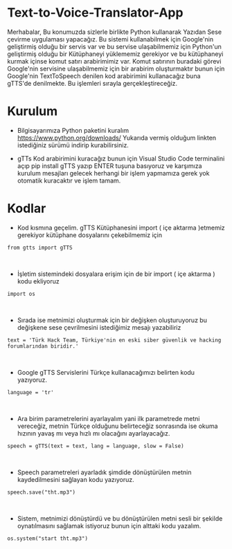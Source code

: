 # Text-to-Voice-Translator-App

Merhabalar, Bu konumuzda sizlerle birlikte Python kullanarak Yazıdan Sese çevirme uygulaması yapacağız. Bu sistemi kullanabilmek için Google'nin geliştirmiş olduğu bir servis var ve bu servise ulaşabilmemiz için Python'un geliştirmiş olduğu bir Kütüphaneyi yüklememiz gerekiyor ve bu kütüphaneyi kurmak içinse komut satırı arabirimimiz var. Komut satırının buradaki görevi Google'nin servisine ulaşabilmemiz için bir arabirim oluşturmaktır bunun için Google'nin TextToSpeech denilen kod arabirimini kullanacağız buna gTTS'de denilmekte. Bu işlemleri sırayla gerçekleştireceğiz.

# Kurulum

- Bilgisayarımıza Python paketini kuralım
https://www.python.org/downloads/
Yukarıda vermiş olduğum linkten istediğiniz sürümü indirip kurabilirsiniz.

- gTTs Kod arabirimini kuracağız bunun için Visual Studio Code terminalini açıp
pip install gTTS 
yazıp ENTER tuşuna basıyoruz ve karşımıza kurulum mesajları gelecek herhangi bir işlem yapmamıza gerek yok otomatik kuracaktır ve işlem tamam.

# Kodlar

- Kod kısmına geçelim. gTTS Kütüphanesini import ( içe aktarma )etmemiz gerekiyor kütüphane dosyalarını çekebilmemiz için
```
from gtts import gTTS
```
&nbsp;


- İşletim sistemindeki dosyalara erişim için de bir import ( içe aktarma ) kodu ekliyoruz
 ```
import os
```
&nbsp;


- Sırada ise metnimizi oluşturmak için bir değişken oluşturuyoruz bu değişkene sese çevrilmesini istediğimiz mesajı yazabiliriz
```
text = 'Türk Hack Team, Türkiye'nin en eski siber güvenlik ve hacking forumlarından biridir.' 
```
&nbsp;


- Google gTTS Servislerini Türkçe kullanacağımızı belirten kodu yazıyoruz.
```
language = 'tr'
```
&nbsp;


- Ara birim parametrelerini ayarlayalım yani ilk parametrede metni vereceğiz, metnin Türkçe olduğunu belirteceğiz sonrasında ise okuma hızının yavaş mı veya hızlı mı olacağını ayarlayacağız.
```
speech = gTTS(text = text, lang = language, slow = False)
```
&nbsp;


- Speech parametreleri ayarladık şimdide dönüştürülen metnin kaydedilmesini sağlayan kodu yazıyoruz.
```
speech.save("tht.mp3")
```
&nbsp;


- Sistem, metnimizi dönüştürdü ve bu dönüştürülen metni sesli bir şekilde oynatılmasını sağlamak istiyoruz bunun için alttaki kodu yazalım.
```
os.system("start tht.mp3")
```

